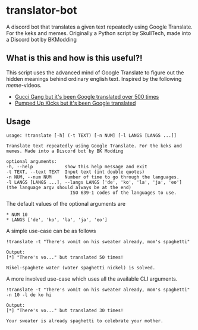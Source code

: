 # translator-bot
A discord bot that translates a given text repeatedly using Google Translate. For the keks and memes. Originally a Python script by SkullTech, made into a Discord bot by BKModding

## What is this and how is this useful?!
This script uses the advanced mind of Google Translate to figure out the hidden meanings behind ordinary english text.
Inspired by the following _meme_-videos.

- [Gucci Gang but it's been Google translated over 500 times](https://youtu.be/HMReGXCtTiM)
- [Pumped Up Kicks but it's been Google translated](https://youtu.be/ZMR395zmT1k)

## Usage

```
usage: !translate [-h] (-t TEXT) [-n NUM] [-l LANGS [LANGS ...]]

Translate text repeatedly using Google Translate. For the keks and memes. Made into a Discord bot by BK Modding

optional arguments:
-h, --help            show this help message and exit
-t TEXT, --text TEXT  Input text (int double quotes)
-n NUM, --num NUM     Number of time to go through the languages.
-l LANGS [LANGS ...], --langs LANGS ['de', 'ko', 'la', 'ja', 'eo'] (the language argv should always be at the end)
                        ISO 639-1 codes of the languages to use.
```

The default values of the optional arguments are

    * NUM 10
    * LANGS ['de', 'ko', 'la', 'ja', 'eo']

A simple use-case can be as follows
```Discord:
!translate -t "There's vomit on his sweater already, mom's spaghetti"

Output:
[*] "There's vo..." but translated 50 times!

Nikel-spaghete water (water spaghetti nickel) is solved.
```

A more involved use-case which uses all the available CLI arguments.
```Discord
!translate -t "There's vomit on his sweater already, mom's spaghetti" -n 10 -l de ko hi

Output:
[*] "There's vo..." but translated 30 times!

Your sweater is already spaghetti to celebrate your mother.
```
